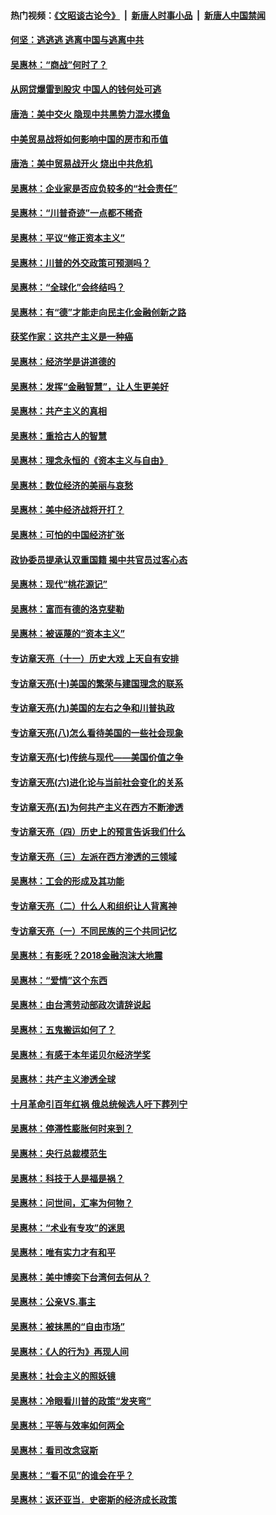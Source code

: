 #### 热门视频：[《文昭谈古论今》](https://github.com/gfw-breaker/wenzhao/blob/master/README.md?t=10250633) &nbsp;|&nbsp; [新唐人时事小品](https://github.com/gfw-breaker/ntdtv-comedy/blob/master/README.md?t=10250633) &nbsp;|&nbsp; [新唐人中国禁闻](https://github.com/gfw-breaker/ntdtv-news/blob/master/README.md?t=10250633)

#### [何坚：逃逃逃 逃离中国与逃离中共](../pages/nsc423/n10592891.md?t=10250633) 

#### [吴惠林：“商战”何时了？](../pages/nsc423/n10573558.md?t=10250633) 

#### [从网贷爆雷到股灾 中国人的钱何处可逃](../pages/nsc423/n10572800.md?t=10250633) 

#### [唐浩：美中交火 隐现中共黑势力混水摸鱼](../pages/nsc423/n10544040.md?t=10250633) 

#### [中美贸易战将如何影响中国的房市和币值](../pages/nsc423/n10543697.md?t=10250633) 

#### [唐浩：美中贸易战开火 烧出中共危机](../pages/nsc423/n10540126.md?t=10250633) 

#### [吴惠林：企业家是否应负较多的“社会责任”](../pages/nsc423/n10535022.md?t=10250633) 

#### [吴惠林：“川普奇迹”一点都不稀奇](../pages/nsc423/n10512808.md?t=10250633) 

#### [吴惠林：平议“修正资本主义”](../pages/nsc423/n10495724.md?t=10250633) 

#### [吴惠林：川普的外交政策可预测吗？](../pages/nsc423/n10462387.md?t=10250633) 

#### [吴惠林：“全球化”会终结吗？](../pages/nsc423/n10452838.md?t=10250633) 

#### [吴惠林：有“德”才能走向民主化金融创新之路](../pages/nsc423/n10432292.md?t=10250633) 

#### [获奖作家：这共产主义是一种癌](../pages/nsc423/n10431541.md?t=10250633) 

#### [吴惠林：经济学是讲道德的](../pages/nsc423/n10398014.md?t=10250633) 

#### [吴惠林：发挥“金融智慧”，让人生更美好](../pages/nsc423/n10375019.md?t=10250633) 

#### [吴惠林：共产主义的真相](../pages/nsc423/n10351394.md?t=10250633) 

#### [吴惠林：重拾古人的智慧](../pages/nsc423/n10337691.md?t=10250633) 

#### [吴惠林：理念永恒的《资本主义与自由》](../pages/nsc423/n10316274.md?t=10250633) 

#### [吴惠林：数位经济的美丽与哀愁](../pages/nsc423/n10292946.md?t=10250633) 

#### [吴惠林：美中经济战将开打？](../pages/nsc423/n10258825.md?t=10250633) 

#### [吴惠林：可怕的中国经济扩张](../pages/nsc423/n10219147.md?t=10250633) 

#### [政协委员提承认双重国籍 揭中共官员过客心态](../pages/nsc423/n10208809.md?t=10250633) 

#### [吴惠林：现代“桃花源记”](../pages/nsc423/n10185234.md?t=10250633) 

#### [吴惠林：富而有德的洛克斐勒](../pages/nsc423/n10142264.md?t=10250633) 

#### [吴惠林：被诬蔑的“资本主义”](../pages/nsc423/n10124816.md?t=10250633) 

#### [专访章天亮（十一）历史大戏 上天自有安排](../pages/nsc423/n10094905.md?t=10250633) 

#### [专访章天亮(十)美国的繁荣与建国理念的联系](../pages/nsc423/n10094899.md?t=10250633) 

#### [专访章天亮(九)美国的左右之争和川普执政](../pages/nsc423/n10094889.md?t=10250633) 

#### [专访章天亮(八)怎么看待美国的一些社会现象](../pages/nsc423/n10094857.md?t=10250633) 

#### [专访章天亮(七)传统与现代——美国价值之争](../pages/nsc423/n10093140.md?t=10250633) 

#### [专访章天亮(六)进化论与当前社会变化的关系](../pages/nsc423/n10092036.md?t=10250633) 

#### [专访章天亮(五)为何共产主义在西方不断渗透](../pages/nsc423/n10083620.md?t=10250633) 

#### [专访章天亮（四）历史上的预言告诉我们什么](../pages/nsc423/n10083606.md?t=10250633) 

#### [专访章天亮（三）左派在西方渗透的三领域](../pages/nsc423/n10081115.md?t=10250633) 

#### [吴惠林：工会的形成及其功能](../pages/nsc423/n10080633.md?t=10250633) 

#### [专访章天亮（二）什么人和组织让人背离神](../pages/nsc423/n10076637.md?t=10250633) 

#### [专访章天亮（一）不同民族的三个共同记忆](../pages/nsc423/n10074188.md?t=10250633) 

#### [吴惠林：有影呒？2018金融泡沫大地震](../pages/nsc423/n10040534.md?t=10250633) 

#### [吴惠林：“爱情”这个东西](../pages/nsc423/n10019423.md?t=10250633) 

#### [吴惠林：由台湾劳动部政次请辞说起](../pages/nsc423/n9979679.md?t=10250633) 

#### [吴惠林：五鬼搬运如何了？](../pages/nsc423/n9925338.md?t=10250633) 

#### [吴惠林：有感于本年诺贝尔经济学奖](../pages/nsc423/n9871883.md?t=10250633) 

#### [吴惠林：共产主义渗透全球](../pages/nsc423/n9812748.md?t=10250633) 

#### [十月革命引百年红祸 俄总统候选人吁下葬列宁](../pages/nsc423/n9810182.md?t=10250633) 

#### [吴惠林：停滞性膨胀何时来到？](../pages/nsc423/n9764136.md?t=10250633) 

#### [吴惠林：央行总裁模范生](../pages/nsc423/n9728134.md?t=10250633) 

#### [吴惠林：科技于人是福是祸？](../pages/nsc423/n9672982.md?t=10250633) 

#### [吴惠林：问世间，汇率为何物？](../pages/nsc423/n9621788.md?t=10250633) 

#### [吴惠林：“术业有专攻”的迷思](../pages/nsc423/n9580363.md?t=10250633) 

#### [吴惠林：唯有实力才有和平](../pages/nsc423/n9529599.md?t=10250633) 

#### [吴惠林：美中博奕下台湾何去何从？](../pages/nsc423/n9483598.md?t=10250633) 

#### [吴惠林：公亲VS.事主](../pages/nsc423/n9425637.md?t=10250633) 

#### [吴惠林：被抹黑的“自由市场”](../pages/nsc423/n9351545.md?t=10250633) 

#### [吴惠林：《人的行为》再现人间](../pages/nsc423/n9296339.md?t=10250633) 

#### [吴惠林：社会主义的照妖镜](../pages/nsc423/n9243460.md?t=10250633) 

#### [吴惠林：冷眼看川普的政策“发夹弯”](../pages/nsc423/n9120684.md?t=10250633) 

#### [吴惠林：平等与效率如何两全](../pages/nsc423/n9075430.md?t=10250633) 

#### [吴惠林：看司改念寇斯](../pages/nsc423/n9024915.md?t=10250633) 

#### [吴惠林：“看不见”的谁会在乎？](../pages/nsc423/n8977488.md?t=10250633) 

#### [吴惠林：返还亚当．史密斯的经济成长政策](../pages/nsc423/n8931896.md?t=10250633) 

